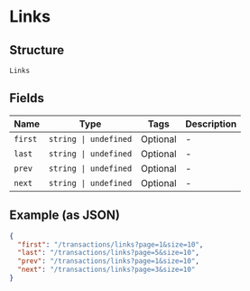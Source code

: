 
# Links

## Structure

`Links`

## Fields

| Name | Type | Tags | Description |
|  --- | --- | --- | --- |
| `first` | `string \| undefined` | Optional | - |
| `last` | `string \| undefined` | Optional | - |
| `prev` | `string \| undefined` | Optional | - |
| `next` | `string \| undefined` | Optional | - |

## Example (as JSON)

```json
{
  "first": "/transactions/links?page=1&size=10",
  "last": "/transactions/links?page=5&size=10",
  "prev": "/transactions/links?page=1&size=10",
  "next": "/transactions/links?page=3&size=10"
}
```

